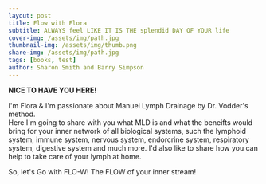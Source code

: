 ```yaml
---
layout: post
title: Flow with Flora
subtitle: ALWAYS feel LIKE IT IS THE splendid DAY OF YOUR life
cover-img: /assets/img/path.jpg
thumbnail-img: /assets/img/thumb.png
share-img: /assets/img/path.jpg
tags: [books, test]
author: Sharon Smith and Barry Simpson
---
```

**NICE TO HAVE YOU HERE!** 

I'm Flora & I'm passionate about Manuel Lymph Drainage by Dr. Vodder's method. 
<br>
Here I'm going to share with you what MLD is and what the beneifts would bring for your inner network of all biological systems, such the lymphoid system, immune system, nervous system, endorcrine system, respiratory system, digestive system and much more. 
I'd also like to share how you can help to take care of your lymph at home. 

So, let's Go with FLO-W!
The FLOW of your inner stream!
